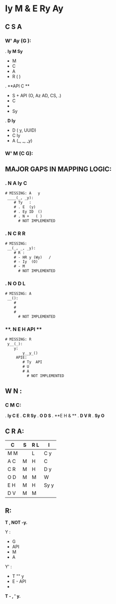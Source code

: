 # Iy M & E Ry Ay

##  **C S A**

###  **W' Ay  (G ):**

. **Iy M Sy**
   -  M    
   -  C   
   -  A     
   -  R  (  )

. **API C **
   -  S  + API  (O, Az AD, CS, .)
   -  C  
   -     
   -  Sy    

. **D Iy**
   -  D  ( y, UUID)
   -  C Iy     
   -  A  (_, _, _y)

###  **W' M (C G):**

##  **MAJOR GAPS IN MAPPING LOGIC:**

### **. N A Iy C**
```y
# MISSING: A   y 
 ____(_, _y):
    # Ty   :
    # . E  (y)
    # . Ey ID  ()
    # . N +   ( )
      # NOT IMPLEMENTED
```

### **. N C R R**
```y
# MISSING:     
 __(_, _, _y):
    # R :
    # - HR y (Wy)   /
    # - Iy  (O)   
    # - M      
      # NOT IMPLEMENTED
```

### **. N O D L**
```y
# MISSING: A  
 __():
    #    
    #    
    #     
      # NOT IMPLEMENTED
```

### **. N E H  API **
```y
# MISSING: R  
 y__(_):
    y:
        y__y_()
     APIE:
        # Ty  API
        # U  
        # A 
          # NOT IMPLEMENTED
```

##  **W N   :**

### **C M C:**

. **Iy C E**
. **C R Sy** 
. **O D S**
. **E H & **
. **D V R**
. **Sy O**

##  **C R A:**

| C | S | R L | I |
|-----------|--------|------------|---------|
| M M |   |  L | C y   |
| A C |  M |  H | C   |
| C R |  M |  H | D y |
| O D |  M |  M | W  |
| E H |  M |  H | Sy   y |
| D V |  M |  M |    |

##  **R:**

**T   ,       NOT -y.**

Y :
-  G  
-  API    
-  M  
-  A 

Y' :
-  T  ""    y
-  E   - API 
-      

**T          -    ,   '  y.**
